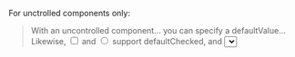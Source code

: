 For unctrolled components only: 

>With an uncontrolled component... you can specify a defaultValue... Likewise, <input type="checkbox"> and <input type="radio"> support defaultChecked, and <select> and <textarea> supports defaultValue.

https://facebook.github.io/react/docs/uncontrolled-components.html

>defaultChecked is for uncontrolled components

https://github.com/davidkpiano/react-redux-form/issues/265#issuecomment-224590733


>If you wanted to strictly enforce use of controlled components, you would never use defaultValue or defaultChecked

https://github.com/yannickcr/eslint-plugin-react/issues/990
